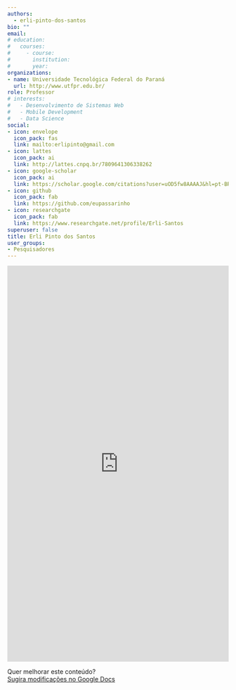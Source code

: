 ```yaml
---
authors:
  - erli-pinto-dos-santos
bio: ""
email: 
# education:
#   courses:
#     - course: 
#       institution: 
#       year: 
organizations:
- name: Universidade Tecnológica Federal do Paraná
  url: http://www.utfpr.edu.br/
role: Professor
# interests:
#   - Desenvolvimento de Sistemas Web
#   - Mobile Development
#   - Data Science
social:
- icon: envelope
  icon_pack: fas
  link: mailto:erlipinto@gmail.com
- icon: lattes
  icon_pack: ai
  link: http://lattes.cnpq.br/7809641306338262
- icon: google-scholar
  icon_pack: ai
  link: https://scholar.google.com/citations?user=uOD5fw8AAAAJ&hl=pt-BR
- icon: github
  icon_pack: fab
  link: https://github.com/eupassarinho
- icon: researchgate
  icon_pack: fab
  link: https://www.researchgate.net/profile/Erli-Santos
superuser: false
title: Erli Pinto dos Santos
user_groups:
- Pesquisadores
---
```


<iframe frameborder="0" style="width: 100%; height: 900px" src="https://docs.google.com/document/d/e/2PACX-1vRrrQfCvKiorAOP7KTzC6eIH-x250JhTHOX7i7RA1n7RkI_gvies6hd5JLMd8dH3xFVkNc4px8VXTxz/pub?embedded=true"></iframe>

Quer melhorar este conteúdo?<br>
[<i class="fa fa-edit" aria-hidden="true"></i> Sugira modificações no Google Docs][edit]

[edit]: https://docs.google.com/document/d/1JFMESkGdmd-xlzYtEUgpj2xixbloQSCiq2as-znNB00/edit?usp=sharing
